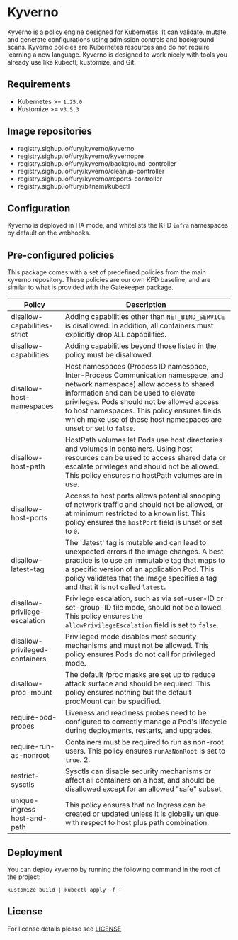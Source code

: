 # Kyverno

<!-- <KFD-DOCS> -->

Kyverno is a policy engine designed for Kubernetes. It can validate, mutate, and generate configurations using admission controls and background scans. Kyverno policies are Kubernetes resources and do not require learning a new language. Kyverno is designed to work nicely with tools you already use like kubectl, kustomize, and Git.

## Requirements

- Kubernetes >= `1.25.0`
- Kustomize >= `v3.5.3`

## Image repositories

- registry.sighup.io/fury/kyverno/kyverno
- registry.sighup.io/fury/kyverno/kyvernopre
- registry.sighup.io/fury/kyverno/background-controller
- registry.sighup.io/fury/kyverno/cleanup-controller
- registry.sighup.io/fury/kyverno/reports-controller
- registry.sighup.io/fury/bitnami/kubectl

## Configuration

Kyverno is deployed in HA mode, and whitelists the KFD `infra` namespaces by default on the webhooks.

## Pre-configured policies

This package comes with a set of predefined policies from the main kyverno repository. These policies are our own KFD baseline, and are similar to what is provided with the Gatekeeper package.

| Policy                         | Description                                                                                                                                                                                                                                                                                                                          |
| ------------------------------ | ------------------------------------------------------------------------------------------------------------------------------------------------------------------------------------------------------------------------------------------------------------------------------------------------------------------------------------ |
| disallow-capabilities-strict   | Adding capabilities other than `NET_BIND_SERVICE` is disallowed. In addition, all containers must explicitly drop `ALL` capabilities.                                                                                                                                                                                                |
| disallow-capabilities          | Adding capabilities beyond those listed in the policy must be disallowed.                                                                                                                                                                                                                                                            |
| disallow-host-namespaces       | Host namespaces (Process ID namespace, Inter-Process Communication namespace, and network namespace) allow access to shared information and can be used to elevate privileges. Pods should not be allowed access to host namespaces. This policy ensures fields which make use of these host namespaces are unset or set to `false`. |
| disallow-host-path             | HostPath volumes let Pods use host directories and volumes in containers. Using host resources can be used to access shared data or escalate privileges and should not be allowed. This policy ensures no hostPath volumes are in use.                                                                                               |
| disallow-host-ports            | Access to host ports allows potential snooping of network traffic and should not be allowed, or at minimum restricted to a known list. This policy ensures the `hostPort` field is unset or set to `0`.                                                                                                                              |
| disallow-latest-tag            | The ':latest' tag is mutable and can lead to unexpected errors if the image changes. A best practice is to use an immutable tag that maps to a specific version of an application Pod. This policy validates that the image specifies a tag and that it is not called `latest`.                                                      |
| disallow-privilege-escalation  | Privilege escalation, such as via set-user-ID or set-group-ID file mode, should not be allowed. This policy ensures the `allowPrivilegeEscalation` field is set to `false`.                                                                                                                                                          |
| disallow-privileged-containers | Privileged mode disables most security mechanisms and must not be allowed. This policy ensures Pods do not call for privileged mode.                                                                                                                                                                                                 |
| disallow-proc-mount            | The default /proc masks are set up to reduce attack surface and should be required. This policy ensures nothing but the default procMount can be specified.                                                                                                                                                                          |
| require-pod-probes             | Liveness and readiness probes need to be configured to correctly manage a Pod's lifecycle during deployments, restarts, and upgrades.                                                                                                                                                                                                |
| require-run-as-nonroot         | Containers must be required to run as non-root users. This policy ensures `runAsNonRoot` is set to `true`. 2.                                                                                                                                                                                                                        |
| restrict-sysctls               | Sysctls can disable security mechanisms or affect all containers on a host, and should be disallowed except for an allowed "safe" subset.                                                                                                                                                                                            |
| unique-ingress-host-and-path   | This policy ensures that no Ingress can be created or updated unless it is globally unique with respect to host plus path  combination.                                                                                                                                                                                              |

## Deployment

You can deploy kyverno by running the following command in the root of
the project:

```shell
kustomize build | kubectl apply -f -
```

<!-- Links -->

<!-- </KFD-DOCS> -->

## License

For license details please see [LICENSE](../../LICENSE)

